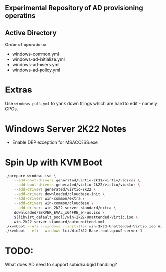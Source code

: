## Experimental Repository of AD provisioning operatins



## Active Directory

Order of operations:

- windows-common.yml
- windows-ad-initialize.yml
- windows-ad-users.yml
- windows-ad-policy.yml

# Extras

Use `windows-pull.yml` to yank down things which are hard to edit - namely GPOs.

# Windows Server 2K22 Notes

* Enable DEP exception for MSACCESS.exe

# Spin Up with KVM Boot

```bash
./prepare-windows-iso \
    --add-boot-drivers generated/virtio-2k22/virtio/vioscsi \
    --add-boot-drivers generated/virtio-2k22/virtio/viostor \
    --add-drivers generated/virtio-2k22 \
    --add-drivers downloaded/cloudbase-init \
    --add-drivers win-common/extra \
    --add-drivers win-common/cloudbase \
    --add-drivers win-2k22-server-standard/extra \
    downloaded/SERVER_EVAL_x64FRE_en-us.iso \
    $(libvirt_default_pool)/win-2k22-Unattended-Virtio.iso \
    win-2k22-server-standard/autounattend.xml
./kvmboot --efi --windows --installer win-2k22-Unattended-Virtio.iso Win2k22-Base
./kvmboot --efi --windows lci.Win2k22-Base.root.qcow2 server-1
```

# TODO:

What does AD need to support subid/subgid handling?